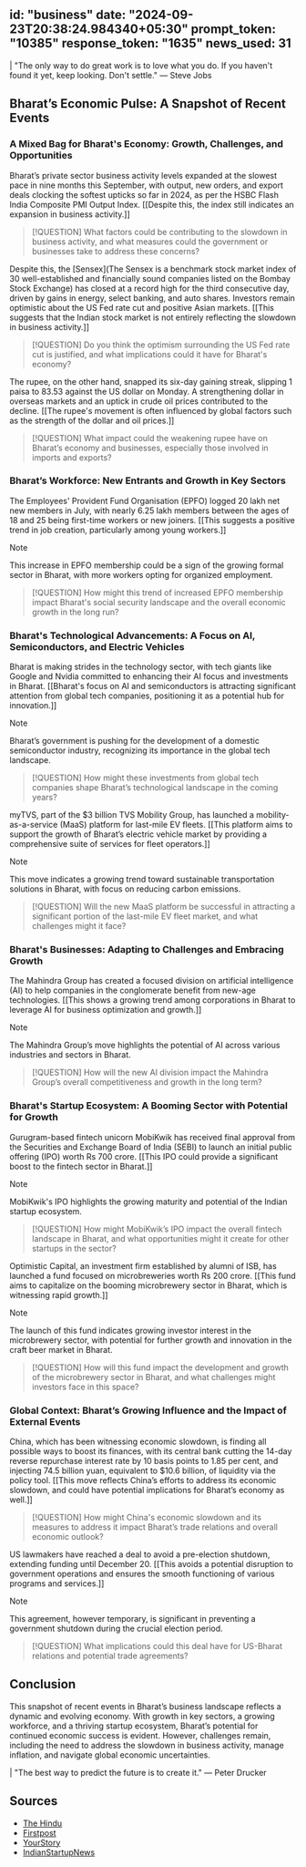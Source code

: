
id: "business"
date: "2024-09-23T20:38:24.984340+05:30"
prompt_token: "10385"
response_token: "1635"
news_used: 31
------
| "The only way to do great work is to love what you do. If you haven't found it yet, keep looking. Don't settle." — Steve Jobs

## Bharat’s Economic Pulse: A Snapshot of Recent Events

### A Mixed Bag for Bharat's Economy: Growth, Challenges, and Opportunities

Bharat’s private sector business activity levels expanded at the slowest pace in nine months this September, with output, new orders, and export deals clocking the softest upticks so far in 2024, as per the HSBC Flash India Composite PMI Output Index.  [[Despite this, the index still indicates an expansion in business activity.]]

> [!QUESTION]
> What factors could be contributing to the slowdown in business activity, and what measures could the government or businesses take to address these concerns?

Despite this, the  [Sensex](The Sensex is a benchmark stock market index of 30 well-established and financially sound companies listed on the Bombay Stock Exchange) has closed at a record high for the third consecutive day, driven by gains in energy, select banking, and auto shares. Investors remain optimistic about the US Fed rate cut and positive Asian markets.  [[This suggests that the Indian stock market is not entirely reflecting the slowdown in business activity.]]

> [!QUESTION]
> Do you think the optimism surrounding the US Fed rate cut is justified, and what implications could it have for Bharat's economy?

The rupee, on the other hand, snapped its six-day gaining streak, slipping 1 paisa to 83.53 against the US dollar on Monday. A strengthening dollar in overseas markets and an uptick in crude oil prices contributed to the decline. [[The rupee's movement is often influenced by global factors such as the strength of the dollar and oil prices.]]

> [!QUESTION]
> What impact could the weakening rupee have on Bharat’s economy and businesses, especially those involved in imports and exports?

### Bharat’s Workforce: New Entrants and Growth in Key Sectors

The Employees' Provident Fund Organisation (EPFO) logged 20 lakh net new members in July, with nearly 6.25 lakh members between the ages of 18 and 25 being first-time workers or new joiners.  [[This suggests a positive trend in job creation, particularly among young workers.]]

> [!NOTE]
>  This increase in EPFO membership could be a sign of the growing formal sector in Bharat, with more workers opting for organized employment.

> [!QUESTION]
> How might this trend of increased EPFO membership impact Bharat's social security landscape and the overall economic growth in the long run?

### Bharat's Technological Advancements: A Focus on AI, Semiconductors, and Electric Vehicles

Bharat is making strides in the technology sector, with tech giants like Google and Nvidia committed to enhancing their AI focus and investments in Bharat.  [[Bharat's focus on AI and semiconductors is attracting significant attention from global tech companies, positioning it as a potential hub for innovation.]]

> [!NOTE]
> Bharat’s government is pushing for the development of a domestic semiconductor industry, recognizing its importance in the global tech landscape.

> [!QUESTION]
>  How might these investments from global tech companies shape Bharat’s technological landscape in the coming years?

myTVS, part of the $3 billion TVS Mobility Group, has launched a mobility-as-a-service (MaaS) platform for last-mile EV fleets.  [[This platform aims to support the growth of Bharat’s electric vehicle market by providing a comprehensive suite of services for fleet operators.]]

> [!NOTE]
>  This move indicates a growing trend toward sustainable transportation solutions in Bharat, with focus on reducing carbon emissions.

> [!QUESTION]
> Will the new MaaS platform be successful in attracting a significant portion of the last-mile EV fleet market, and what challenges might it face?

### Bharat's Businesses: Adapting to Challenges and Embracing Growth

The Mahindra Group has created a focused division on artificial intelligence (AI) to help companies in the conglomerate benefit from new-age technologies. [[This shows a growing trend among corporations in Bharat to leverage AI for business optimization and growth.]]

> [!NOTE]
>  The Mahindra Group’s move highlights the potential of AI across various industries and sectors in Bharat.

> [!QUESTION]
> How will the new AI division impact the Mahindra Group’s overall competitiveness and growth in the long term?

### Bharat's Startup Ecosystem: A Booming Sector with Potential for Growth

Gurugram-based fintech unicorn MobiKwik has received final approval from the Securities and Exchange Board of India (SEBI) to launch an initial public offering (IPO) worth Rs 700 crore. [[This IPO could provide a significant boost to the fintech sector in Bharat.]]

> [!NOTE]
>  MobiKwik's IPO highlights the growing maturity and potential of the Indian startup ecosystem.

> [!QUESTION]
> How might MobiKwik’s IPO impact the overall fintech landscape in Bharat, and what opportunities might it create for other startups in the sector?

Optimistic Capital, an investment firm established by alumni of ISB, has launched a fund focused on microbreweries worth Rs 200 crore. [[This fund aims to capitalize on the booming microbrewery sector in Bharat, which is witnessing rapid growth.]]

> [!NOTE]
>  The launch of this fund indicates growing investor interest in the microbrewery sector, with potential for further growth and innovation in the craft beer market in Bharat.

> [!QUESTION]
> How will this fund impact the development and growth of the microbrewery sector in Bharat, and what challenges might investors face in this space?

### Global Context: Bharat’s Growing Influence and the Impact of External Events

China, which has been witnessing economic slowdown, is finding all possible ways to boost its finances, with its central bank cutting the 14-day reverse repurchase interest rate by 10 basis points to 1.85 per cent, and injecting 74.5 billion yuan, equivalent to $10.6 billion, of liquidity via the policy tool. [[This move reflects China’s efforts to address its economic slowdown, and could have potential implications for Bharat’s economy as well.]]

> [!QUESTION]
> How might China's economic slowdown and its measures to address it impact Bharat’s trade relations and overall economic outlook?

US lawmakers have reached a deal to avoid a pre-election shutdown, extending funding until December 20.  [[This avoids a potential disruption to government operations and ensures the smooth functioning of various programs and services.]]

> [!NOTE]
>  This agreement, however temporary, is significant in preventing a government shutdown during the crucial election period.

> [!QUESTION]
> What implications could this deal have for US-Bharat relations and potential trade agreements?

## Conclusion

This snapshot of recent events in Bharat’s business landscape reflects a dynamic and evolving economy.  With growth in key sectors, a growing workforce, and a thriving startup ecosystem, Bharat’s potential for continued economic success is evident. However, challenges remain, including the need to address the slowdown in business activity, manage inflation, and navigate global economic uncertainties.

| "The best way to predict the future is to create it." — Peter Drucker

## Sources

- [The Hindu](https://www.thehindu.com/)
- [Firstpost](https://www.firstpost.com/)
- [YourStory](https://yourstory.com/)
- [IndianStartupNews](https://indianstartupnews.com/)

